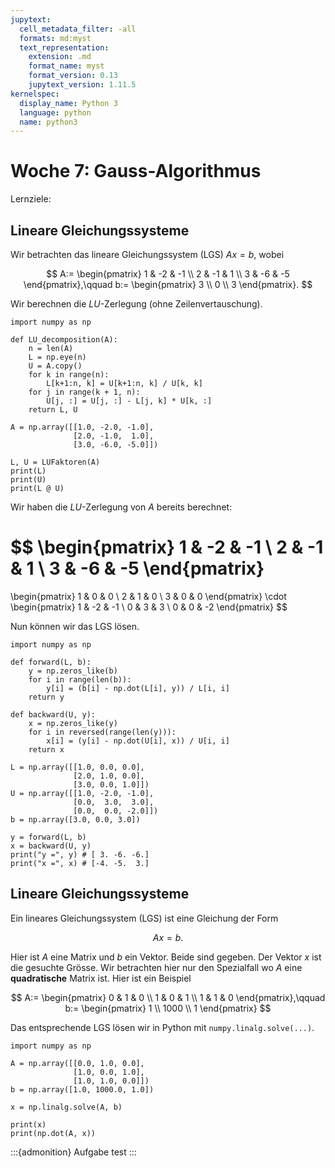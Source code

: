 ```yaml
---
jupytext:
  cell_metadata_filter: -all
  formats: md:myst
  text_representation:
    extension: .md
    format_name: myst
    format_version: 0.13
    jupytext_version: 1.11.5
kernelspec:
  display_name: Python 3
  language: python
  name: python3
---
```


# Woche 7: Gauss-Algorithmus

Lernziele:

## Lineare Gleichungssysteme

Wir betrachten das lineare Gleichungssystem (LGS) $Ax=b$, wobei

$$
A:=
\begin{pmatrix}
    1 & -2 & -1 \\
    2 & -1 & 1 \\
    3 & -6 & -5
\end{pmatrix},\qquad
b:=
\begin{pmatrix}
    3 \\
    0 \\
    3
\end{pmatrix}.
$$

Wir berechnen die $LU$-Zerlegung (ohne Zeilenvertauschung).

```{code-cell} ipython3
import numpy as np

def LU_decomposition(A):
    n = len(A)
    L = np.eye(n)
    U = A.copy()
    for k in range(n):
        L[k+1:n, k] = U[k+1:n, k] / U[k, k]
    for j in range(k + 1, n):
        U[j, :] = U[j, :] - L[j, k] * U[k, :]
    return L, U

A = np.array([[1.0, -2.0, -1.0],
              [2.0, -1.0,  1.0],
              [3.0, -6.0, -5.0]])

L, U = LUFaktoren(A)
print(L)
print(U)
print(L @ U)
```

Wir haben die $LU$-Zerlegung von $A$ bereits berechnet:

$$
\begin{pmatrix}
    1 & -2 & -1 \\
    2 & -1 & 1 \\
    3 & -6 & -5
\end{pmatrix}
=
\begin{pmatrix}
    1 & 0 & 0 \\
    2 & 1 & 0 \\
    3 & 0 & 0
\end{pmatrix}
\cdot
\begin{pmatrix}
    1 & -2 & -1 \\
    0 & 3 & 3 \\
    0 & 0 & -2
\end{pmatrix}
$$

Nun können wir das LGS lösen.

```{code-cell} ipython3
import numpy as np

def forward(L, b):
    y = np.zeros_like(b)
    for i in range(len(b)):
        y[i] = (b[i] - np.dot(L[i], y)) / L[i, i]
    return y

def backward(U, y):
    x = np.zeros_like(y)
    for i in reversed(range(len(y))):
        x[i] = (y[i] - np.dot(U[i], x)) / U[i, i]
    return x

L = np.array([[1.0, 0.0, 0.0],
              [2.0, 1.0, 0.0],
              [3.0, 0.0, 1.0]])
U = np.array([[1.0, -2.0, -1.0],
              [0.0,  3.0,  3.0],
              [0.0,  0.0, -2.0]])
b = np.array([3.0, 0.0, 3.0])

y = forward(L, b)
x = backward(U, y)
print("y =", y) # [ 3. -6. -6.]
print("x =", x) # [-4. -5.  3.]
```

## Lineare Gleichungssysteme

Ein lineares Gleichungssystem (LGS) ist eine Gleichung der Form

$$
Ax=b.
$$

Hier ist $A$ eine Matrix und $b$ ein Vektor.
Beide sind gegeben.
Der Vektor $x$ ist die gesuchte Grösse.
Wir betrachten hier nur den Spezialfall wo $A$ eine **quadratische** Matrix ist.
Hier ist ein Beispiel

$$
A:=
\begin{pmatrix}
    0 & 1 & 0 \\
    1 & 0 & 1 \\
    1 & 1 & 0
\end{pmatrix},\qquad
b:=
\begin{pmatrix}
    1 \\
    1000 \\
    1
\end{pmatrix}
$$

Das entsprechende LGS lösen wir in Python mit `numpy.linalg.solve(...)`.

```{code-cell} ipython3
import numpy as np

A = np.array([[0.0, 1.0, 0.0],
              [1.0, 0.0, 1.0],
              [1.0, 1.0, 0.0]])
b = np.array([1.0, 1000.0, 1.0])

x = np.linalg.solve(A, b)

print(x)
print(np.dot(A, x))
```

:::{admonition} Aufgabe
test
:::